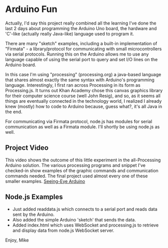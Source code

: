 Arduino Fun
==========================
Actually, I'd say this project really combined all the learning I've done the last 2 days about programming the Arduino Uno board, the hardware and 'C'-like (actually really Java-like) language used to program it.

There are many "sketch" examples, including a built-in implementation of "Firmata" - a library/protocol for communicating with small microcontrollers via serial protocols.  Running this on the Arduino allows me to use any language capable of using the serial port to query and set I/O lines on the Arduino board.

In this case I'm using "processing" (processing.org) a java-based language that shares almost exactly the same syntax with Arduino's programming language. Interestingly, I first ran across Processing in its form as Processing.js. It turns out Khan Academy chose this canvas graphics library for their computer science course (well John Resig), and so, as it seems all things are eventually connected in the technology world, I realized I already knew (mostly) how to code to Arduino because, guess what?, it's all Java in the end.

For communicating via Firmata protocol, node.js has modules for serial communication as well as a Firmata module. I'll shortly be using node.js as well.

Project Video
-----

This video shows the outcome of this little experiment in the all-Processing Arduino solution. The various processing programs and snippet I've checked-in show examples of the graphic commands and communication commands needed. The final project used almost every one of these smaller examples.
[Seeing-Eye Arduino](http://youtu.be/O2iBeqT9KgA)

Node.js Examples
-----
* Just added readdata.js which connects to a serial port and reads data sent by the Arduino.
* Also added the simple Arduino 'sketch' that sends the data.
* Added index.html which uses WebSocket and processing.js to retrieve and display data from node.js WebSocket server.


Enjoy,
Mike

